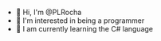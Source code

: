 - 👋 Hi, I'm @PLRocha
- 👀 I'm interested in being a programmer
- 🌱 I am currently learning the C# language


<!---
PLRocha/PLRocha is a ✨ special ✨ repository because its `README.md` (this file) appears in its GitHub profile.
You can click the Preview link to see your changes.
--->
